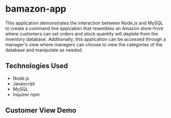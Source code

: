 # bamazon-app
This application demonstrates the interaction between Node.js and MySQL to create a command line appication that resembles an Amazon store-front where customers can set orders and stock quantity will deplete from the inventory database. Additionally, this application can be accessed through a manager's view where managers can choose to view the categories of the database and manipulate as needed. 

## Technologies Used
* Node.js
* Javascript 
* MySQL 
* Inquirer npm 


## Customer View Demo 

